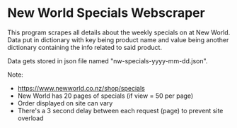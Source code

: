 # New World Specials Webscraper

This program scrapes all details about the weekly specials on at New World.
Data put in dictionary with key being product name and value being another
dictionary containing the info related to said product.

Data gets stored in json file named "nw-specials-yyyy-mm-dd.json".

Note:
- https://www.newworld.co.nz/shop/specials
- New World has 20 pages of specials (if view = 50 per page)
- Order displayed on site can vary
- There's a 3 second delay between each request (page) to prevent site overload
